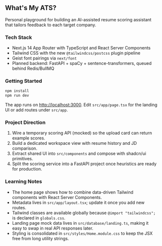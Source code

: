 ## What's My ATS?

Personal playground for building an AI-assisted resume scoring assistant that tailors feedback to each target company.

### Tech Stack

- Next.js 14 App Router with TypeScript and React Server Components
- Tailwind CSS with the new `@tailwindcss/postcss` plugin pipeline
- Geist font pairings via `next/font`
- Planned backend: FastAPI + spaCy + sentence-transformers, queued behind Redis/BullMQ

### Getting Started

```bash
npm install
npm run dev
```

The app runs on <http://localhost:3000>. Edit `src/app/page.tsx` for the landing UI or add routes under `src/app`.

### Project Direction

1. Wire a temporary scoring API (mocked) so the upload card can return example scores.
2. Build a dedicated workspace view with resume history and JD comparison.
3. Extract shared UI into `src/components` and compose with shadcn/ui primitives.
4. Split the scoring service into a FastAPI project once heuristics are ready for production.

### Learning Notes

- The home page shows how to combine data-driven Tailwind components with React Server Components.
- Metadata lives in `src/app/layout.tsx`; update it once you add new routes.
- Tailwind classes are available globally because `@import "tailwindcss";` is declared in `globals.css`.
- Landing page mock data lives in `src/database/landing.ts`, making it easy to swap in real API responses later.
- Styling is consolidated in `src/styles/Home.module.css` to keep the JSX free from long utility strings.
